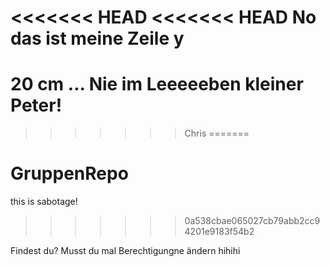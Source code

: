 <<<<<<< HEAD
<<<<<<< HEAD
No das ist meine Zeile y
=======
# 20 cm ... Nie im Leeeeeben kleiner Peter! 
>>>>>>> Chris
=======
# GruppenRepo

this is sabotage!
>>>>>>> 0a538cbae065027cb79abb2cc94201e9183f54b2

Findest du? Musst du mal Berechtigungne ändern hihihi 